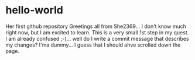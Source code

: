 # hello-world
Her first github repository
Greetings all from She2369...
I don't know much right now, but I am excited to learn. This is a very small 1st step in my quest. I am already confused ;-)... well do I write a commit message that describes my changes? I'ma dummy... I guess that I should ahve scrolled down the page.
